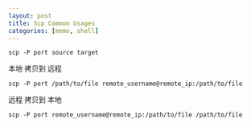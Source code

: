 ```yaml
---
layout: post
title: Scp Common Usages
categories: [memo, shell]
---
```


`scp -P port source target`


本地     拷贝到     远程

`scp -P port /path/to/file remote_username@remote_ip:/path/to/file`


远程     拷贝到     本地

`scp -P port remote_username@remote_ip:/path/to/file /path/to/file`


